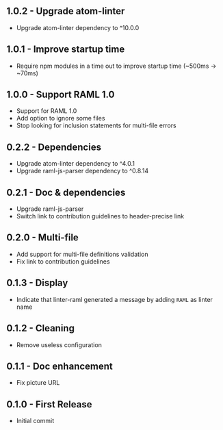 ## 1.0.2 - Upgrade atom-linter
* Upgrade atom-linter dependency to ^10.0.0

## 1.0.1 - Improve startup time
* Require npm modules in a time out to improve startup time (~500ms -> ~70ms)

## 1.0.0 - Support RAML 1.0
* Support for RAML 1.0
* Add option to ignore some files
* Stop looking for inclusion statements for multi-file errors

## 0.2.2 - Dependencies
* Upgrade atom-linter dependency to ^4.0.1
* Upgrade raml-js-parser dependency to ^0.8.14

## 0.2.1 - Doc & dependencies
* Upgrade raml-js-parser
* Switch link to contribution guidelines to header-precise link

## 0.2.0 - Multi-file
* Add support for multi-file definitions validation
* Fix link to contribution guidelines

## 0.1.3 - Display
* Indicate that linter-raml generated a message by adding `RAML` as linter name

## 0.1.2 - Cleaning
* Remove useless configuration

## 0.1.1 - Doc enhancement
* Fix picture URL

## 0.1.0 - First Release
* Initial commit
